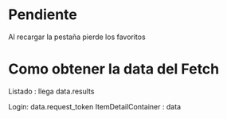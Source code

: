 # Pendiente
Al recargar la pestaña pierde los favoritos

# Como obtener la data del Fetch
Listado :  llega data.results

Login: data.request_token
ItemDetailContainer :  data